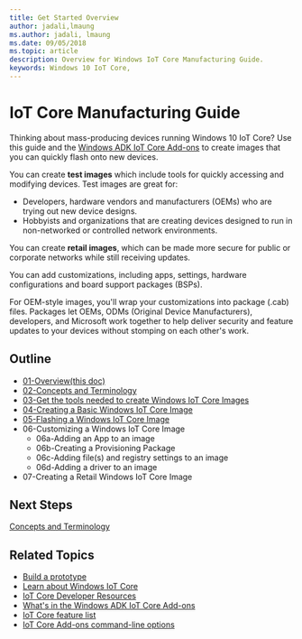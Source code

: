 ```yaml
--- 
title: Get Started Overview
author: jadali,lmaung
ms.author: jadali, lmaung
ms.date: 09/05/2018 
ms.topic: article 
description: Overview for Windows IoT Core Manufacturing Guide.
keywords: Windows 10 IoT Core, 
--- 
```


# IoT Core Manufacturing Guide

Thinking about mass-producing devices running Windows 10 IoT Core? Use this guide and the [Windows ADK IoT Core Add-ons](https://docs.microsoft.com/en-us/windows-hardware/manufacture/iot/iot-core-adk-addons) to create images that you can quickly flash onto new devices.

You can create **test images** which include tools for quickly accessing and modifying devices. Test images are great for:

* Developers, hardware vendors and manufacturers (OEMs) who are trying out new device designs.
* Hobbyists and organizations that are creating devices designed to run in non-networked or controlled network environments.

You can create **retail images**, which can be made more secure for public or corporate networks while still receiving updates.

You can add customizations, including apps, settings, hardware configurations and board support packages (BSPs).

For OEM-style images, you'll wrap your customizations into package (.cab) files. Packages let OEMs, ODMs (Original Device Manufacturers), developers, and Microsoft work together to help deliver security and feature updates to your devices without stomping on each other's work.

## Outline
* [01-Overview(this doc)](01-Overview.md)
* [02-Concepts and Terminology](02-ConceptsTerminology.md)
* [03-Get the tools needed to create Windows IoT Core Images](03-ToolsNeeded.md)
* [04-Creating a Basic Windows IoT Core Image](04-CreateBasicImage.md)
* [05-Flashing a Windows IoT Core Image](05-FlashingImage.md)
* 06-Customizing a Windows IoT Core Image
    * 06a-Adding an App to an image
    * 06b-Creating a Provisioning Package
    * 06c-Adding file(s) and registry settings to an image
    * 06d-Adding a driver to an image
* 07-Creating a Retail Windows IoT Core Image


## Next Steps
[Concepts and Terminology](02-ConceptsTerminology.md)

## Related Topics

* [Build a prototype](../GetStarted.md)
* [Learn about Windows IoT Core](https://developer.microsoft.com/en-us/windows/iotcore)
* [IoT Core Developer Resources](https://developer.microsoft.com/en-us/windows/iot)
* [What's in the Windows ADK IoT Core Add-ons](https://docs.microsoft.com/en-us/windows-hardware/manufacture/iot/iot-core-adk-addons)
* [IoT Core feature list](https://docs.microsoft.com/en-us/windows-hardware/manufacture/iot/iot-core-feature-list)
* [IoT Core Add-ons command-line options](https://docs.microsoft.com/en-us/windows-hardware/manufacture/iot/iot-core-adk-addons-command-line-options)
